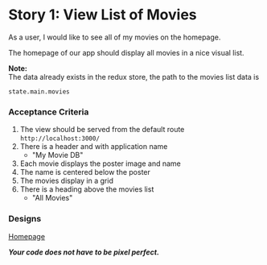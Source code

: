 # Story 1: View List of Movies

As a user, I would like to see all of my movies on the homepage.

The homepage of our app should display all movies in a nice visual list.  

**Note:**  
The data already exists in the redux store, the path to the movies list data is

```
state.main.movies
```

### Acceptance Criteria
  1. The view should be served from the default route `http://localhost:3000/`
  2. There is a header and with application name
      - "My Movie DB"
  3. Each movie displays the poster image and name
  4. The name is centered below the poster
  5. The movies display in a grid
  6. There is a heading above the movies list
      - "All Movies"


### Designs
[Homepage](homepage.png)

***Your code does not have to be pixel perfect.***
